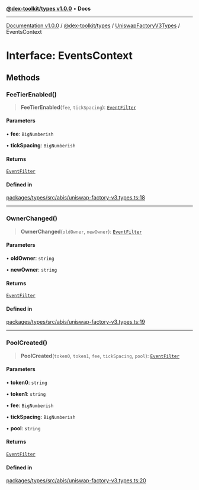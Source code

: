 [**@dex-toolkit/types v1.0.0**](../../../README.md) • **Docs**

***

[Documentation v1.0.0](../../../../../packages.md) / [@dex-toolkit/types](../../../README.md) / [UniswapFactoryV3Types](../README.md) / EventsContext

# Interface: EventsContext

## Methods

### FeeTierEnabled()

> **FeeTierEnabled**(`fee`, `tickSpacing`): [`EventFilter`](../../../type-aliases/EventFilter.md)

#### Parameters

• **fee**: `BigNumberish`

• **tickSpacing**: `BigNumberish`

#### Returns

[`EventFilter`](../../../type-aliases/EventFilter.md)

#### Defined in

[packages/types/src/abis/uniswap-factory-v3.types.ts:18](https://github.com/niZmosis/dex-toolkit/blob/3d8b41b44787b30fbea5de3ab4737662ffb61bc8/packages/types/src/abis/uniswap-factory-v3.types.ts#L18)

***

### OwnerChanged()

> **OwnerChanged**(`oldOwner`, `newOwner`): [`EventFilter`](../../../type-aliases/EventFilter.md)

#### Parameters

• **oldOwner**: `string`

• **newOwner**: `string`

#### Returns

[`EventFilter`](../../../type-aliases/EventFilter.md)

#### Defined in

[packages/types/src/abis/uniswap-factory-v3.types.ts:19](https://github.com/niZmosis/dex-toolkit/blob/3d8b41b44787b30fbea5de3ab4737662ffb61bc8/packages/types/src/abis/uniswap-factory-v3.types.ts#L19)

***

### PoolCreated()

> **PoolCreated**(`token0`, `token1`, `fee`, `tickSpacing`, `pool`): [`EventFilter`](../../../type-aliases/EventFilter.md)

#### Parameters

• **token0**: `string`

• **token1**: `string`

• **fee**: `BigNumberish`

• **tickSpacing**: `BigNumberish`

• **pool**: `string`

#### Returns

[`EventFilter`](../../../type-aliases/EventFilter.md)

#### Defined in

[packages/types/src/abis/uniswap-factory-v3.types.ts:20](https://github.com/niZmosis/dex-toolkit/blob/3d8b41b44787b30fbea5de3ab4737662ffb61bc8/packages/types/src/abis/uniswap-factory-v3.types.ts#L20)
